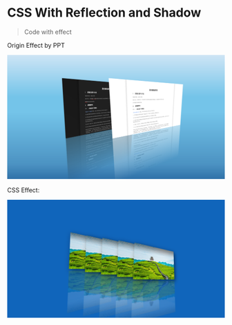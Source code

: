 # CSS With Reflection and Shadow

> Code with effect



Origin Effect by PPT

![image-20240310174658449](image-20240310174658449.png)

CSS Effect:

![image-20240310174809425](image-20240310174809425.png)
